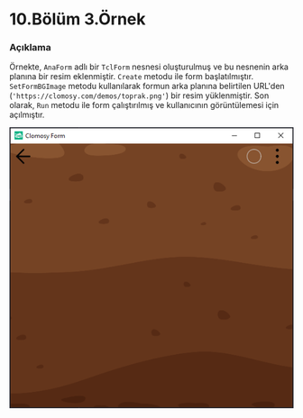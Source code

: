 # 10.Bölüm 3.Örnek

### Açıklama

Örnekte, `AnaForm` adlı bir `TclForm` nesnesi oluşturulmuş ve bu nesnenin arka planına bir resim eklenmiştir. `Create` metodu ile form başlatılmıştır. `SetFormBGImage` metodu kullanılarak formun arka planına belirtilen URL'den (`'https://clomosy.com/demos/toprak.png'`) bir resim yüklenmiştir. Son olarak, `Run` metodu ile form çalıştırılmış ve kullanıcının görüntülemesi için açılmıştır.

![Bolum 10-Örnek 3](Bolum10_Ornek3.png)